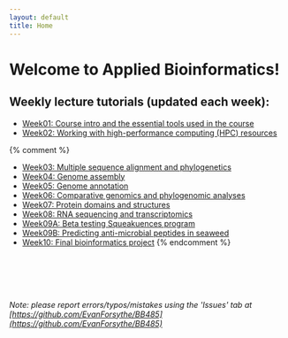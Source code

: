 ```yaml
---
layout: default
title: Home
---
```


# Welcome to Applied Bioinformatics!

## Weekly lecture tutorials (updated each week):

- [Week01: Course intro and the essential tools used in the course](week01)
- [Week02: Working with high-performance computing (HPC) resources](week02)

{% comment %}
- [Week03: Multiple sequence alignment and phylogenetics](week03)
- [Week04: Genome assembly](week04)
- [Week05: Genome annotation](week05)
- [Week06: Comparative genomics and phylogenomic analyses](week06)
- [Week07: Protein domains and structures](week07)
- [Week08: RNA sequencing and transcriptomics](week08)
- [Week09A: Beta testing Squeakuences program](week09A)
- [Week09B: Predicting anti-microbial peptides in seaweed](week09B)
- [Week10: Final bioinformatics project](week10)
{% endcomment %}
<br />
<br />
<br />
<br />

*Note: please report errors/typos/mistakes using the 'Issues' tab at [https://github.com/EvanForsythe/BB485](https://github.com/EvanForsythe/BB485)*

